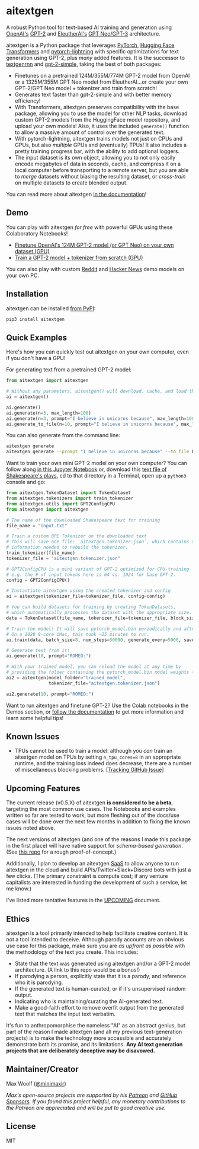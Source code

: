 # aitextgen

A robust Python tool for text-based AI training and generation using [OpenAI's](https://openai.com) [GPT-2](https://openai.com/blog/better-language-models/) and [EleutherAI's](https://www.eleuther.ai) [GPT Neo/GPT-3](https://github.com/EleutherAI/gpt-neo) architecture.

aitextgen is a Python package that leverages [PyTorch](https://pytorch.org), [Hugging Face Transformers](https://github.com/huggingface/transformers) and [pytorch-lightning](https://github.com/PyTorchLightning/pytorch-lightning) with specific optimizations for text generation using GPT-2, plus _many_ added features. It is the successor to [textgenrnn](https://github.com/minimaxir/textgenrnn) and [gpt-2-simple](https://github.com/minimaxir/gpt-2-simple), taking the best of both packages:

- Finetunes on a pretrained 124M/355M/774M GPT-2 model from OpenAI or a 1325M/355M GPT Neo model from EleutherAI...or create your own GPT-2/GPT Neo model + tokenizer and train from scratch!
- Generates text faster than gpt-2-simple and with better memory efficiency!
- With Transformers, aitextgen preserves compatibility with the base package, allowing you to use the model for other NLP tasks, download custom GPT-2 models from the HuggingFace model repository, and upload your own models! Also, it uses the included `generate()` function to allow a massive amount of control over the generated text.
- With pytorch-lightning, aitextgen trains models not just on CPUs and GPUs, but also _multiple_ GPUs and (eventually) TPUs! It also includes a pretty training progress bar, with the ability to add optional loggers.
- The input dataset is its own object, allowing you to not only easily encode megabytes of data in seconds, cache, and compress it on a local computer before transporting to a remote server, but you are able to _merge_ datasets without biasing the resulting dataset, or _cross-train_ on multiple datasets to create blended output.

You can read more about aitextgen [in the documentation](https://docs.aitextgen.io/)!

## Demo

You can play with aitextgen _for free_ with powerful GPUs using these Colaboratory Notebooks!

- [Finetune OpenAI's 124M GPT-2 model (or GPT Neo) on your own dataset (GPU)](https://colab.research.google.com/drive/15qBZx5y9rdaQSyWpsreMDnTiZ5IlN0zD?usp=sharing)
- [Train a GPT-2 model + tokenizer from scratch (GPU)](https://colab.research.google.com/drive/144MdX5aLqrQ3-YW-po81CQMrD6kpgpYh?usp=sharing)

You can also play with custom [Reddit](notebooks/reddit_demo.ipynb) and [Hacker News](notebooks/hacker_news_demo.ipynb) demo models on your own PC.

## Installation

aitextgen can be installed [from PyPI](https://pypi.org/project/aitextgen/):

```sh
pip3 install aitextgen
```

## Quick Examples

Here's how you can quickly test out aitextgen on your own computer, even if you don't have a GPU!

For generating text from a pretrained GPT-2 model:

```python
from aitextgen import aitextgen

# Without any parameters, aitextgen() will download, cache, and load the 124M GPT-2 "small" model
ai = aitextgen()

ai.generate()
ai.generate(n=3, max_length=100)
ai.generate(n=3, prompt="I believe in unicorns because", max_length=100)
ai.generate_to_file(n=10, prompt="I believe in unicorns because", max_length=100, temperature=1.2)
```

You can also generate from the command line:

```sh
aitextgen generate
aitextgen generate --prompt "I believe in unicorns because" --to_file False
```

Want to train your own mini GPT-2 model on your own computer? You can follow along [in this Jupyter Notebook](/notebooks/training_hello_world.ipynb) or, download this [text file of Shakespeare's plays](https://raw.githubusercontent.com/karpathy/char-rnn/master/data/tinyshakespeare/input.txt), cd to that directory in a Terminal, open up a `python3` console and go:

```python
from aitextgen.TokenDataset import TokenDataset
from aitextgen.tokenizers import train_tokenizer
from aitextgen.utils import GPT2ConfigCPU
from aitextgen import aitextgen

# The name of the downloaded Shakespeare text for training
file_name = "input.txt"

# Train a custom BPE Tokenizer on the downloaded text
# This will save one file: `aitextgen.tokenizer.json`, which contains the
# information needed to rebuild the tokenizer.
train_tokenizer(file_name)
tokenizer_file = "aitextgen.tokenizer.json"

# GPT2ConfigCPU is a mini variant of GPT-2 optimized for CPU-training
# e.g. the # of input tokens here is 64 vs. 1024 for base GPT-2.
config = GPT2ConfigCPU()

# Instantiate aitextgen using the created tokenizer and config
ai = aitextgen(tokenizer_file=tokenizer_file, config=config)

# You can build datasets for training by creating TokenDatasets,
# which automatically processes the dataset with the appropriate size.
data = TokenDataset(file_name, tokenizer_file=tokenizer_file, block_size=64)

# Train the model! It will save pytorch_model.bin periodically and after completion.
# On a 2020 8-core iMac, this took ~25 minutes to run.
ai.train(data, batch_size=8, num_steps=50000, generate_every=5000, save_every=5000)

# Generate text from it!
ai.generate(10, prompt="ROMEO:")

# With your trained model, you can reload the model at any time by
# providing the folder containing the pytorch_model.bin model weights + the config, and providing the tokenizer.
ai2 = aitextgen(model_folder="trained_model",
                tokenizer_file="aitextgen.tokenizer.json")

ai2.generate(10, prompt="ROMEO:")
```

Want to run aitextgen and finetune GPT-2? Use the Colab notebooks in the Demos section, or [follow the documentation](https://docs.aitextgen.io/) to get more information and learn some helpful tips!

## Known Issues

- TPUs cannot be used to train a model: although you _can_ train an aitextgen model on TPUs by setting `n_tpu_cores=8` in an appropriate runtime, and the training loss indeed does decrease, there are a number of miscellaneous blocking problems. [[Tracking GitHub Issue](https://github.com/minimaxir/aitextgen/issues/3)]

## Upcoming Features

The current release (v0.5.X) of aitextgen **is considered to be a beta**, targeting the most common use cases. The Notebooks and examples written so far are tested to work, but more fleshing out of the docs/use cases will be done over the next few months in addition to fixing the known issues noted above.

The next versions of aitextgen (and one of the reasons I made this package in the first place) will have native support for _schema-based generation_. (See [this repo](https://github.com/minimaxir/gpt-2-keyword-generation) for a rough proof-of-concept.)

Additionally, I plan to develop an aitextgen [SaaS](https://en.wikipedia.org/wiki/Software_as_a_service) to allow anyone to run aitextgen in the cloud and build APIs/Twitter+Slack+Discord bots with just a few clicks. (The primary constraint is compute cost; if any venture capitalists are interested in funding the development of such a service, let me know.)

I've listed more tentative features in the [UPCOMING](UPCOMING.md) document.

## Ethics

aitextgen is a tool primarily intended to help facilitate creative content. It is not a tool intended to deceive. Although parody accounts are an obvious use case for this package, make sure you are _as upfront as possible_ with the methodology of the text you create. This includes:

- State that the text was generated using aitextgen and/or a GPT-2 model architecture. (A link to this repo would be a bonus!)
- If parodying a person, explicitly state that it is a parody, and reference who it is parodying.
- If the generated text is human-curated, or if it's unsupervised random output.
- Indicating who is maintaining/curating the AI-generated text.
- Make a good-faith effort to remove overfit output from the generated text that matches the input text verbatim.

It's fun to anthropomorphise the nameless "AI" as an abstract genius, but part of the reason I made aitextgen (and all my previous text-generation projects) is to make the technology more accessible and accurately demonstrate both its promise, and its limitations. **Any AI text generation projects that are deliberately deceptive may be disavowed.**

## Maintainer/Creator

Max Woolf ([@minimaxir](https://minimaxir.com))

_Max's open-source projects are supported by his [Patreon](https://www.patreon.com/minimaxir) and [GitHub Sponsors](https://github.com/sponsors/minimaxir). If you found this project helpful, any monetary contributions to the Patreon are appreciated and will be put to good creative use._

## License

MIT

